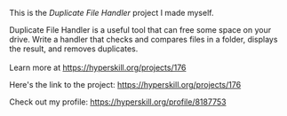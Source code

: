This is the *Duplicate File Handler* project I made myself.


Duplicate File Handler is a useful tool that can free some space on your drive. Write a handler that checks and compares files in a folder, displays the result, and removes duplicates.<br/><br/>Learn more at <a href="https://hyperskill.org/projects/176?utm_source=ide&utm_medium=ide&utm_campaign=ide&utm_content=project-card">https://hyperskill.org/projects/176</a>

Here's the link to the project: https://hyperskill.org/projects/176

Check out my profile: https://hyperskill.org/profile/8187753